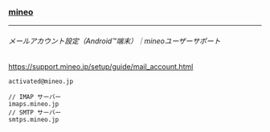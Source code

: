 ### [mineo]()
---
###### メールアカウント設定（Android™端末）｜mineoユーザーサポート
https://support.mineo.jp/setup/guide/mail_account.html

```
activated@mineo.jp

```

```
// IMAP サーバー
imaps.mineo.jp
// SMTP サーバー
smtps.mineo.jp
```



```
```


